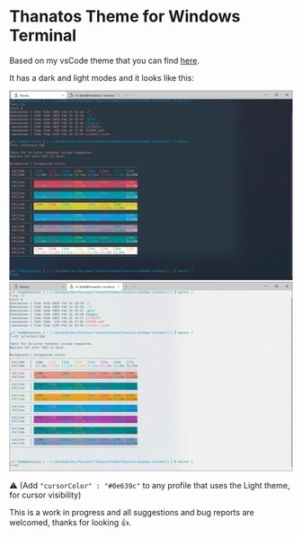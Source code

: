 # Thanatos Theme for Windows Terminal

Based on my vsCode theme that you can find [here](https://marketplace.visualstudio.com/items?itemName=fede-crc.thanatos).

It has a dark and light modes and it looks like this:

![Thanatos Dark](./images/thanatos-terminal-dark.jpg)
![Thanatos Light](./images/thanatos-terminal-light.jpg)

⚠ (Add `"cursorColor" : "#0e639c"` to any profile that uses the Light theme, for cursor visibility)

This is a work in progress and all suggestions and bug reports are welcomed, thanks for looking 👍.